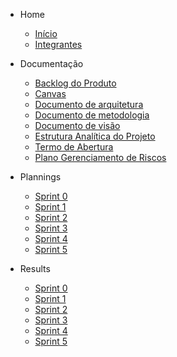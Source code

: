 - Home
    - [Início](/)
    - [Integrantes](./?id=integrantes)

- Documentação 
    - [Backlog do Produto](./wiki/Product_Backlog.md)
    - [Canvas](./wiki/Canvas.md)
    - [Documento de arquitetura](./wiki/Documents/Documento_de_Arquitetura.md)
    - [Documento de metodologia](./wiki/Documents/Documento_de_Metodologia.md)
    - [Documento de visão](./wiki/Documents/Documento_de_Visao.md)
    - [Estrutura Analítica do Projeto](./wiki/EAP.md)
    - [Termo de Abertura](./wiki/TAP.md)
    - [Plano Gerenciamento de Riscos](./wiki/Plano_Gerenciamento_de_Riscos.md)

- Plannings
    - [Sprint 0](./sprints/sprint0/planning.md)
    - [Sprint 1](./sprints/sprint1/planning.md)
    - [Sprint 2](./sprints/sprint2/planning.md)
    - [Sprint 3](./sprints/sprint3/planning.md)
    - [Sprint 4](./sprints/sprint4/planning.md)
    - [Sprint 5](./sprints/sprint5/planning.md)

- Results
    - [Sprint 0](./sprints/sprint0/result.md)
    - [Sprint 1](./sprints/sprint1/result.md)
    - [Sprint 2](./sprints/sprint2/result.md)
    - [Sprint 3](./sprints/sprint3/result.md)
    - [Sprint 4](./sprints/sprint4/result.md)
    - [Sprint 5](./sprints/sprint5/result.md)